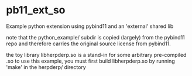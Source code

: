 # pb11_ext_so
Example python extension using pybind11 and an 'external' shared lib

note that the python_example/ subdir is copied (largely) from the pybind11 repo and therefore
carries the original source license from pybind11.

the toy library libherpderp.so is a stand-in for some arbitrary pre-compiled .so
to use this example, you must first build libherpderp.so by running 'make' in the herpderp/ directory
